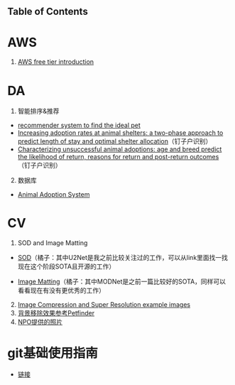 Table of Contents
---
# AWS
1. [AWS free tier introduction](https://aws.amazon.com/cn/free/?all-free-tier.sort-by=item.additionalFields.SortRank&all-free-tier.sort-order=asc&awsf.Free%20Tier%20Types=*all&awsf.Free%20Tier%20Categories=*all)

# DA
1. 智能排序&推荐
  - [recommender system to find the ideal pet](https://e-82849.medium.com/animal-adoption-how-data-science-can-be-used-to-help-animals-in-shelter-30b980db7403)
  - [Increasing adoption rates at animal shelters: a two-phase approach to predict length of stay and optimal shelter allocation](https://bmcvetres.biomedcentral.com/articles/10.1186/s12917-020-02728-2#Sec3)（钉子户识别）
  - [Characterizing unsuccessful animal adoptions: age and breed predict the likelihood of return, reasons for return and post-return outcomes](https://www.nature.com/articles/s41598-021-87649-2#Sec8)（钉子户识别）
2. 数据库
  - [Animal Adoption System](https://github.com/Furiends/AI/blob/a03e130dfccf37c0a236962110a471f6396a089b/resource/Animal%20Adoption%20System.pdf)



# CV
1. SOD and Image Matting
- [SOD](https://paperswithcode.com/task/salient-object-detection-1)（橘子：其中U2Net是我之前比较关注过的工作，可以从link里面找一找现在这个阶段SOTA且开源的工作）

- [Image Matting](https://paperswithcode.com/task/image-matting)（橘子：其中MODNet是之前一篇比较好的SOTA，同样可以看看现在有没有更优秀的工作）
2. [Image Compression and Super Resolution example images](https://drive.google.com/drive/folders/1MswjD54NhYTs3-3jUbT4VDChCIETi3EP?usp=sharing)
3. [背景移除效果参考Petfinder](https://www.petfinder.com/cat-breeds/?page=6)  
4. [NPO提供的照片](https://drive.google.com/drive/folders/1mMT4lDLm_rWZb-0qNGRLhOtppJb3o9oA)

# git基础使用指南
- [链接](https://hackmd.io/@wangmyde/HJWnXl1j9)
